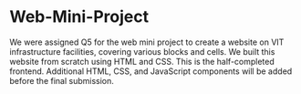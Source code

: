 # Web-Mini-Project
We were assigned Q5 for the web mini project to create a website on VIT infrastructure facilities, covering various blocks and cells. We built this website from scratch using HTML and CSS. This is the half-completed frontend. Additional HTML, CSS, and JavaScript components will be added before the final submission.
